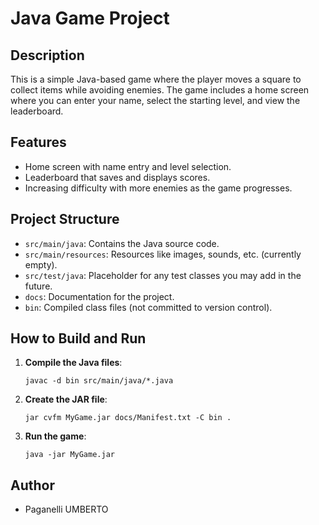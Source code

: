 # Java Game Project

## Description
This is a simple Java-based game where the player moves a square to collect items while avoiding enemies. 
The game includes a home screen where you can enter your name, select the starting level, and view the leaderboard.

## Features
- Home screen with name entry and level selection.
- Leaderboard that saves and displays scores.
- Increasing difficulty with more enemies as the game progresses.

## Project Structure
- `src/main/java`: Contains the Java source code.
- `src/main/resources`: Resources like images, sounds, etc. (currently empty).
- `src/test/java`: Placeholder for any test classes you may add in the future.
- `docs`: Documentation for the project.
- `bin`: Compiled class files (not committed to version control).

## How to Build and Run
1. **Compile the Java files**:
   ```
   javac -d bin src/main/java/*.java
   ```
2. **Create the JAR file**:
   ```
   jar cvfm MyGame.jar docs/Manifest.txt -C bin .

   ```
3. **Run the game**:
   ```
   java -jar MyGame.jar
   ```

## Author
- Paganelli UMBERTO

